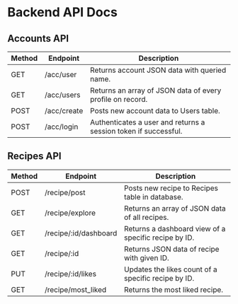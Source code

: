 # Backend API Docs

## Accounts API

| Method | Endpoint | Description |
|--------|----------|-------------|
| GET    | /acc/user | Returns account JSON data with queried name. |
| GET    | /acc/users | Returns an array of JSON data of every profile on record. |
| POST   | /acc/create | Posts new account data to Users table. |
| POST   | /acc/login | Authenticates a user and returns a session token if successful. |

## Recipes API

| Method | Endpoint | Description |
|--------|----------|-------------|
| POST   | /recipe/post | Posts new recipe to Recipes table in database. |
| GET    | /recipe/explore | Returns an array of JSON data of all recipes. |
| GET    | /recipe/:id/dashboard | Returns a dashboard view of a specific recipe by ID. |
| GET    | /recipe/:id | Returns JSON data of recipe with given ID. |
| PUT    | /recipe/:id/likes | Updates the likes count of a specific recipe by ID. |
| GET    | /recipe/most_liked | Returns the most liked recipe. |